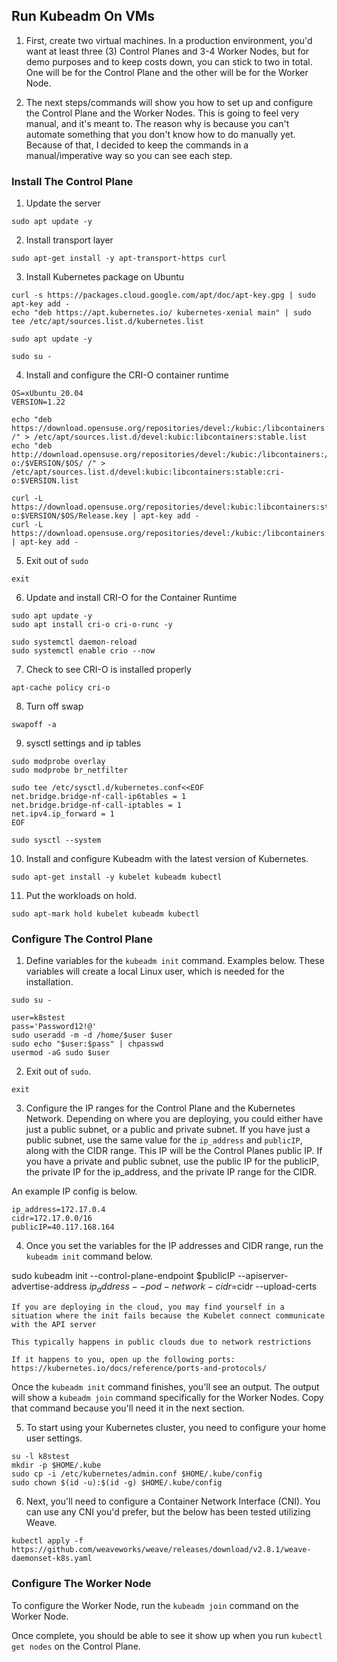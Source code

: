 ## Run Kubeadm On VMs

1. First, create two virtual machines. In a production environment, you'd want at least three (3) Control Planes and 3-4 Worker Nodes, but for demo purposes and to keep costs down, you can stick to two in total. One will be for the Control Plane and the other will be for the Worker Node.

2. The next steps/commands will show you how to set up and configure the Control Plane and the Worker Nodes. This is going to feel very manual, and it's meant to. The reason why is because you can't automate something that you don't know how to do manually yet. Because of that, I decided to keep the commands in a manual/imperative way so you can see each step.

### Install The Control Plane

1. Update the server
```
sudo apt update -y
```

2. Install transport layer
```
sudo apt-get install -y apt-transport-https curl
```

3.  Install Kubernetes package on Ubuntu
```
curl -s https://packages.cloud.google.com/apt/doc/apt-key.gpg | sudo apt-key add -
echo "deb https://apt.kubernetes.io/ kubernetes-xenial main" | sudo tee /etc/apt/sources.list.d/kubernetes.list

sudo apt update -y 

sudo su -
```

4. Install and configure the CRI-O container runtime
```
OS=xUbuntu_20.04
VERSION=1.22

echo "deb https://download.opensuse.org/repositories/devel:/kubic:/libcontainers:/stable/$OS/ /" > /etc/apt/sources.list.d/devel:kubic:libcontainers:stable.list
echo "deb http://download.opensuse.org/repositories/devel:/kubic:/libcontainers:/stable:/cri-o:/$VERSION/$OS/ /" > /etc/apt/sources.list.d/devel:kubic:libcontainers:stable:cri-o:$VERSION.list

curl -L https://download.opensuse.org/repositories/devel:kubic:libcontainers:stable:cri-o:$VERSION/$OS/Release.key | apt-key add -
curl -L https://download.opensuse.org/repositories/devel:/kubic:/libcontainers:/stable/$OS/Release.key | apt-key add -
```

5. Exit out of `sudo`
```
exit
```

6. Update and install CRI-O for the Container Runtime
```
sudo apt update -y
sudo apt install cri-o cri-o-runc -y

sudo systemctl daemon-reload
sudo systemctl enable crio --now
```

7. Check to see CRI-O is installed properly
```
apt-cache policy cri-o
```

8. Turn off swap
```
swapoff -a
```

9. sysctl settings and ip tables
```
sudo modprobe overlay
sudo modprobe br_netfilter

sudo tee /etc/sysctl.d/kubernetes.conf<<EOF
net.bridge.bridge-nf-call-ip6tables = 1
net.bridge.bridge-nf-call-iptables = 1
net.ipv4.ip_forward = 1
EOF
```

```
sudo sysctl --system
```

10. Install and configure Kubeadm with the latest version of Kubernetes.
```
sudo apt-get install -y kubelet kubeadm kubectl
```

11. Put the workloads on hold.
```
sudo apt-mark hold kubelet kubeadm kubectl
```

### Configure The Control Plane

1. Define variables for the `kubeadm init` command. Examples below. These variables will create a local Linux user, which is needed for the installation.
```
sudo su -

user=k8stest
pass='Password12!@'
sudo useradd -m -d /home/$user $user
sudo echo "$user:$pass" | chpasswd
usermod -aG sudo $user
```

2. Exit out of `sudo`.
```
exit
```

3. Configure the IP ranges for the Control Plane and the Kubernetes Network. Depending on where you are deploying, you could either have just a public subnet, or a public and private subnet. If you have just a public subnet, use the same value for the `ip_address` and `publicIP`, along with the CIDR range. This IP will be the Control Planes public IP. If you have a private and public subnet, use the public IP for the publicIP, the private IP for the ip_address, and the private IP range for the CIDR.

An example IP config is below.

```
ip_address=172.17.0.4
cidr=172.17.0.0/16
publicIP=40.117.168.164
```

4. Once you set the variables for the IP addresses and CIDR range, run the `kubeadm init` command below.

sudo kubeadm init --control-plane-endpoint $publicIP --apiserver-advertise-address $ip_address --pod-network-cidr=$cidr --upload-certs

```
If you are deploying in the cloud, you may find yourself in a situation where the init fails because the Kubelet connect communicate with the API server

This typically happens in public clouds due to network restrictions

If it happens to you, open up the following ports: https://kubernetes.io/docs/reference/ports-and-protocols/
```

Once the `kubeadm init` command finishes, you'll see an output. The output will show a `kubeadm join` command specifically for the Worker Nodes. Copy that command because you'll need it in the next section.

5. To start using your Kubernetes cluster, you need to configure your home user settings.
```
su -l k8stest
mkdir -p $HOME/.kube
sudo cp -i /etc/kubernetes/admin.conf $HOME/.kube/config
sudo chown $(id -u):$(id -g) $HOME/.kube/config
```

6. Next, you'll need to configure a Container Network Interface (CNI). You can use any CNI you'd prefer, but the below has been tested utilizing Weave.
```
kubectl apply -f https://github.com/weaveworks/weave/releases/download/v2.8.1/weave-daemonset-k8s.yaml
```

### Configure The Worker Node

To configure the Worker Node, run the `kubeadm join` command on the Worker Node.

Once complete, you should be able to see it show up when you run `kubectl get nodes` on the Control Plane.